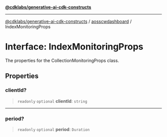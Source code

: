 [**@cdklabs/generative-ai-cdk-constructs**](../../../../README.md)

***

[@cdklabs/generative-ai-cdk-constructs](../../../../README.md) / [aosscwdashboard](../README.md) / IndexMonitoringProps

# Interface: IndexMonitoringProps

The properties for the CollectionMonitoringProps class.

## Properties

### clientId?

> `readonly` `optional` **clientId**: `string`

***

### period?

> `readonly` `optional` **period**: `Duration`
